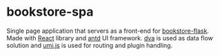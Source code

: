 # bookstore-spa
Single page application that servers as a front-end for [bookstore-flask][1].
Made with [React][2] library and [antd][5] UI framework. [dva][3] is used as data flow solution and [umi.js][4] is used for routing and plugin handling. 

[1]: https://reactjs.org/
[2]: https://github.com/adrianmisko/bookstore-flask
[3]: https://github.com/dvajs/dva
[4]: https://umijs.org/
[5]: https://ant.design/
